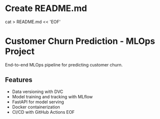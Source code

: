 # Create README.md
cat > README.md << 'EOF'
# Customer Churn Prediction - MLOps Project

End-to-end MLOps pipeline for predicting customer churn.

## Features
- Data versioning with DVC
- Model training and tracking with MLflow
- FastAPI for model serving
- Docker containerization
- CI/CD with GitHub Actions
EOF